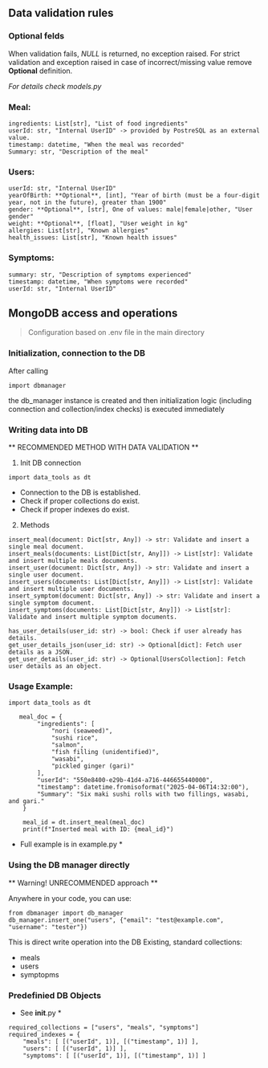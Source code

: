 ## Data validation rules

### **Optional** felds
When validation fails, *NULL* is returned, no exception raised. For strict validation and exception raised in case of incorrect/missing value remove **Optional** definition.

*For details check models.py*

### Meal:
    ingredients: List[str], "List of food ingredients"
    userId: str, "Internal UserID" -> provided by PostreSQL as an external value.
    timestamp: datetime, "When the meal was recorded"
    Summary: str, "Description of the meal"

### Users:
    userId: str, "Internal UserID"
    yearOfBirth: **Optional**, [int], "Year of birth (must be a four-digit year, not in the future), greater than 1900"
    gender: **Optional**, [str], One of values: male|female|other, "User gender"
    weight: **Optional**, [float], "User weight in kg"
    allergies: List[str], "Known allergies"
    health_issues: List[str], "Known health issues"

### Symptoms:
    summary: str, "Description of symptoms experienced"
    timestamp: datetime, "When symptoms were recorded"
    userId: str, "Internal UserID"

## MongoDB access and operations

> Configuration based on .env file in the main directory

### Initialization, connection to the DB

After calling 

``` import dbmanager ```

the db_manager instance is created and then initialization logic (including connection and collection/index checks) is executed immediately


### Writing data into DB
** RECOMMENDED METHOD WITH DATA VALIDATION **

1. Init DB connection

```import data_tools as dt```

- Connection to the DB is established.
- Check if proper collections do exist.
- Check if proper indexes do exist.

2. Methods
```
insert_meal(document: Dict[str, Any]) -> str: Validate and insert a single meal document.
insert_meals(documents: List[Dict[str, Any]]) -> List[str]: Validate and insert multiple meals documents.
insert_user(document: Dict[str, Any]) -> str: Validate and insert a single user document.
insert_users(documents: List[Dict[str, Any]]) -> List[str]: Validate and insert multiple user documents.
insert_symptom(document: Dict[str, Any]) -> str: Validate and insert a single symptom document.
insert_symptoms(documents: List[Dict[str, Any]]) -> List[str]: Validate and insert multiple symptom documents.

has_user_details(user_id: str) -> bool: Check if user already has details.
get_user_details_json(user_id: str) -> Optional[dict]: Fetch user details as a JSON.
get_user_details(user_id: str) -> Optional[UsersCollection]: Fetch user details as an object.
```

### Usage Example:

```
import data_tools as dt

   meal_doc = {
        "ingredients": [
            "nori (seaweed)",
            "sushi rice",
            "salmon",
            "fish filling (unidentified)",
            "wasabi",
            "pickled ginger (gari)"
        ],
        "userId": "550e8400-e29b-41d4-a716-446655440000",
        "timestamp": datetime.fromisoformat("2025-04-06T14:32:00"),
        "Summary": "Six maki sushi rolls with two fillings, wasabi, and gari."
    }

    meal_id = dt.insert_meal(meal_doc)
    print(f"Inserted meal with ID: {meal_id}")
```

* Full example is in example.py *

### Using the DB manager directly

** Warning! UNRECOMMENDED approach **

Anywhere in your code, you can use:

``` 
from dbmanager import db_manager 
db_manager.insert_one("users", {"email": "test@example.com", "username": "tester"})
```

This is direct write operation into the DB
Existing, standard collections: 
- meals
- users
- symptopms

### Predefinied DB Objects

* See __init__.py *

```
required_collections = ["users", "meals", "symptoms"]
required_indexes = {
    "meals": [ [("userId", 1)], [("timestamp", 1)] ],                
    "users": [ [("userId", 1)] ],
    "symptoms": [ [("userId", 1)], [("timestamp", 1)] ]
```
